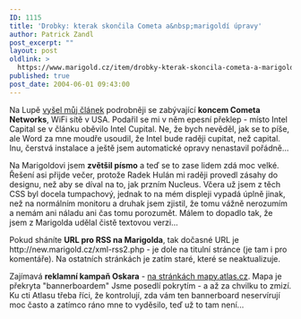 ```yaml
---
ID: 1115
title: 'Drobky: kterak skončila Cometa a&nbsp;marigoldí úpravy'
author: Patrick Zandl
post_excerpt: ""
layout: post
oldlink: >
  https://www.marigold.cz/item/drobky-kterak-skoncila-cometa-a-marigoldi-upravy
published: true
post_date: 2004-06-01 09:43:00
---
```

<p>
Na Lupě <a href="http://www.lupa.cz/clanek.php3?show=3410">vyšel můj článek</a> podrobněji se zabývající <b>koncem Cometa Networks</b>, WiFi sítě v USA. Podařil se mi v něm epesní překlep - místo Intel Capital se v článku oběvilo Intel Cupital. Ne, že bych nevěděl, jak se to píše, ale Word za mne moudře usoudil, že Intel bude raději cupitat, než capital. Inu, čerstvá instalace a ještě jsem automatické opravy nenastavil pořádně...</p>

<p>
Na Marigoldovi jsem <b>zvětšil písmo</b> a teď se to zase lidem zdá moc velké. Řešení asi přijde večer, protože Radek Hulán mi raději provedl zásahy do designu, než aby se díval na to, jak przním Nucleus. Včera už jsem z těch CSS byl docela tumpachový, jednak to na mém displeji vypadá úplně jinak, než na normálním monitoru a druhak jsem zjistil, že tomu vážně nerozumím a nemám ani náladu ani čas tomu porozumět. Málem to dopadlo tak, že jsem z Marigolda udělal čistě textovou verzi... </p>

<p>
Pokud sháníte <b>URL pro RSS na Marigolda</b>, tak dočasné URL je http://new.marigold.cz/xml-rss2.php - je dole na titulní stránce (je tam i pro komentáře). Na ostatních stránkách je zatím staré, které se neaktualizuje. </p>

<p>
Zajímavá <b>reklamní kampaň Oskara</b> - <a href="http://mapy.atlas.cz">na stránkách mapy.atlas.cz</a>. Mapa je překryta "bannerboardem" Jsme posedlí pokrytím - a až za chvilku to zmizí. Ku cti Atlasu třeba říci, že kontrolují, zda vám ten bannerboard neservírují moc často a zatímco ráno mne to vyděsilo, teď už to tam není...
</p>
